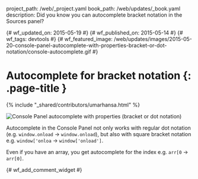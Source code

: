 project_path: /web/_project.yaml
book_path: /web/updates/_book.yaml
description: Did you know you can autocomplete bracket notation in the Sources panel?

{# wf_updated_on: 2015-05-19 #}
{# wf_published_on: 2015-05-14 #}
{# wf_tags: devtools #}
{# wf_featured_image: /web/updates/images/2015-05-20-console-panel-autocomplete-with-properties-bracket-or-dot-notation/console-autocomplete.gif #}

# Autocomplete for bracket notation {: .page-title }

{% include "_shared/contributors/umarhansa.html" %}


<img src="/web/updates/images/2015-05-20-console-panel-autocomplete-with-properties-bracket-or-dot-notation/console-autocomplete.gif" alt="Console Panel autocomplete with properties (bracket or dot notation)">

Autocomplete in the Console Panel not only works with regular dot notation (e.g. <code>window.onload</code> → <code>window.onload</code>), but also with square bracket notation e.g. <code>window['onloa</code> → <code>window['onload']</code>.

Even if you have an array, you get autocomplete for the index e.g. <code>arr[0</code> → <code>arr[0]</code>.


{# wf_add_comment_widget #}
